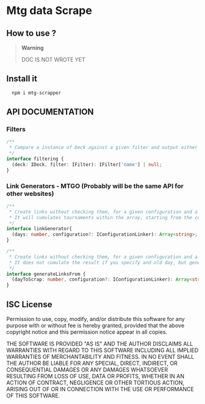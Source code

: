 # Mtg data Scrape

## How to use ?
> **Warning**
>
> DOC IS NOT WROTE YET

## Install it
```powershell
  npm i mtg-scrapper
```
## API DOCUMENTATION
### Filters
```typescript
/**
 * Compare a instance of Deck against a given filter and output either the name for the deck if the filter do apply or null.
 */
interface filtering {
  (deck: IDeck, filter: IFilter): IFilter['name'] | null;
}
```

### Link Generators - MTGO (Probably will be the same API for other websites)
```typescript
/**
 * Create links without checking them, for a given configuration and a number of days.
 * It will cumulates tournaments within the array, starting from the current day through the number of days you specified.
 */
interface linkGenerator{
  (days: number, configuration?: IConfigurationLinker): Array<string>;
}
```
```typescript
/**
 * Create links without checking them, for a given configuration and a day in milmiseconds. (Date().getTime())
 * It does not cumulate the result if you specify and old day, but generate only links for the day.
 */
interface generateLinksFrom {
  (dayToScrap: number, configuration?: IConfigurationLinker): Array<string>;
}
```

## ISC License

<p>
Permission to use, copy, modify, and/or distribute this software for any purpose 
with or without fee is hereby granted, provided that the above copyright notice and 
this permission notice appear in all copies.

THE SOFTWARE IS PROVIDED "AS IS" AND THE AUTHOR DISCLAIMS ALL WARRANTIES WITH REGARD TO THIS
SOFTWARE INCLUDING ALL IMPLIED WARRANTIES OF MERCHANTABILITY AND FITNESS. IN NO EVENT SHALL
THE AUTHOR BE LIABLE FOR ANY SPECIAL, DIRECT, INDIRECT, OR CONSEQUENTIAL DAMAGES OR ANY DAMAGES
WHATSOEVER RESULTING FROM LOSS OF USE, DATA OR PROFITS, WHETHER IN AN ACTION OF CONTRACT,
NEGLIGENCE OR OTHER TORTIOUS ACTION, ARISING OUT OF OR IN CONNECTION WITH THE USE OR PERFORMANCE
OF THIS SOFTWARE.
</p>
